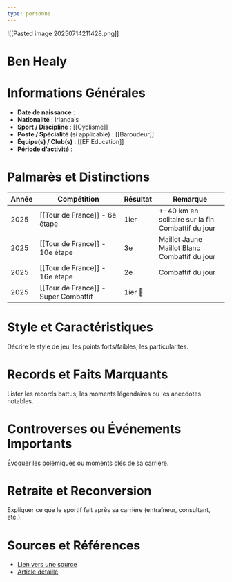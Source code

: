 ```yaml
---
type: personne
---
```

![[Pasted image 20250714211428.png]]
# Ben Healy

# Informations Générales
- **Date de naissance** :  
- **Nationalité** :  Irlandais
- **Sport / Discipline** :  [[Cyclisme]]
- **Poste / Spécialité** (si applicable) :  [[Baroudeur]]
- **Équipe(s) / Club(s)** :  [[EF Education]]
- **Période d’activité** :  

# Palmarès et Distinctions
| Année | Compétition                          | Résultat | Remarque                                             |
| ----- | ------------------------------------ | -------- | ---------------------------------------------------- |
| 2025  | [[Tour de France]] - 6e étape        | 1ier     | +-40 km en solitaire sur la fin<br>Combattif du jour |
| 2025  | [[Tour de France]] - 10e étape       | 3e       | Maillot Jaune<br>Maillot Blanc<br>Combattif du jour  |
| 2025  | [[Tour de France]] - 16e étape       | 2e       | Combattif du jour                                    |
| 2025  | [[Tour de France]] - Super Combattif | 1ier 🥇  |                                                      |

# Style et Caractéristiques
Décrire le style de jeu, les points forts/faibles, les particularités. 

# Records et Faits Marquants
Lister les records battus, les moments légendaires ou les anecdotes notables.

# Controverses ou Événements Importants
Évoquer les polémiques ou moments clés de sa carrière. 

# Retraite et Reconversion
Expliquer ce que le sportif fait après sa carrière (entraîneur, consultant, etc.).

# Sources et Références
- [Lien vers une source](#)
- [Article détaillé](#)
